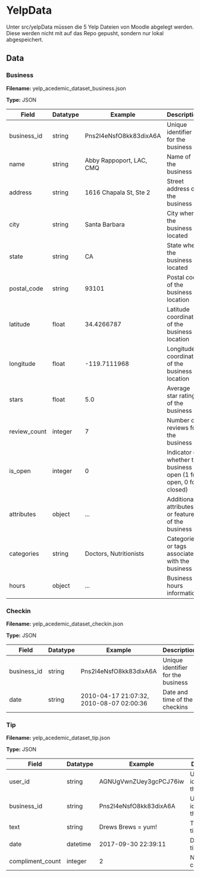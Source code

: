 # YelpData

Unter src/yelpData müssen die 5 Yelp Dateien von Moodle abgelegt werden. Diese werden nicht mit auf das Repo gepusht, sondern nur lokal abgespeichert.

## Data

### Business

**Filename:** yelp_acedemic_dataset_business.json

**Type:** JSON

| Field        | Datatype | Example                  | Description                                                          |
| ------------ | -------- | ------------------------ | -------------------------------------------------------------------- |
| business_id  | string   | Pns2l4eNsfO8kk83dixA6A   | Unique identifier for the business                                   |
| name         | string   | Abby Rappoport, LAC, CMQ | Name of the business                                                 |
| address      | string   | 1616 Chapala St, Ste 2   | Street address of the business                                       |
| city         | string   | Santa Barbara            | City where the business is located                                   |
| state        | string   | CA                       | State where the business is located                                  |
| postal_code  | string   | 93101                    | Postal code of the business location                                 |
| latitude     | float    | 34.4266787               | Latitude coordinate of the business location                         |
| longitude    | float    | -119.7111968             | Longitude coordinate of the business location                        |
| stars        | float    | 5.0                      | Average star rating of the business                                  |
| review_count | integer  | 7                        | Number of reviews for the business                                   |
| is_open      | integer  | 0                        | Indicator of whether the business is open (1 for open, 0 for closed) |
| attributes   | object   | ...                      | Additional attributes or features of the business                    |
| categories   | string   | Doctors, Nutritionists   | Categories or tags associated with the business                      |
| hours        | object   | ...                      | Business hours information                                           |

### Checkin

**Filename:** yelp_acedemic_dataset_checkin.json

**Type:** JSON

| Field        | Datatype | Example                                  | Description                        |
| ------------ | -------- | ---------------------------------------- | ---------------------------------- |
| business_id  | string   | Pns2l4eNsfO8kk83dixA6A                   | Unique identifier for the business |
| date         | string   | 2010-04-17 21:07:32, 2010-08-07 02:00:36 | Date and time of the checkins      |

### Tip

**Filename:** yelp_acedemic_dataset_tip.json

**Type:** JSON

| Field            | Datatype | Example                | Description                        |
| ---------------- | -------- | ---------------------- | ---------------------------------- |
| user_id          | string   | AGNUgVwnZUey3gcPCJ76iw | Unique identifier for the user     |
| business_id      | string   | Pns2l4eNsfO8kk83dixA6A | Unique identifier for the business |
| text             | string   | Drews Brews = yum!     | Text of the tip                    |
| date             | datetime | 2017-09-30 22:39:11    | Date of the tip                    |
| compliment_count | integer  | 2                      | Number of compliments              |

